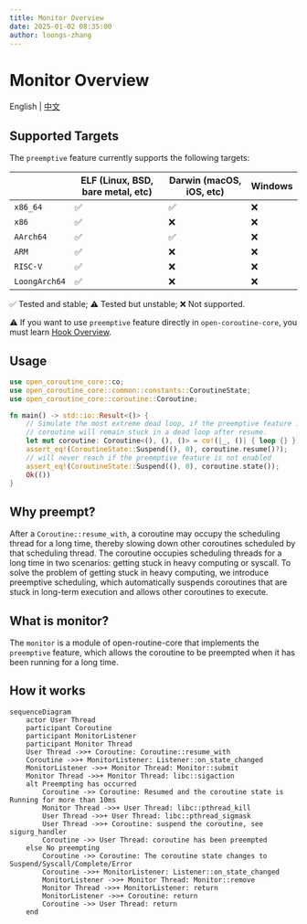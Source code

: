 ```yaml
---
title: Monitor Overview
date: 2025-01-02 08:35:00
author: loongs-zhang
---
```


# Monitor Overview

English | [中文](../cn/monitor.md)

## Supported Targets

The `preemptive` feature currently supports the following targets:

|               | ELF (Linux, BSD, bare metal, etc) | Darwin (macOS, iOS, etc) | Windows |
|---------------|-----------------------------------|--------------------------|---------|
| `x86_64`      | ✅                                | ✅                       | ❌     |
| `x86`         | ✅                                | ❌                       | ❌     |
| `AArch64`     | ✅                                | ✅                       | ❌     |
| `ARM`         | ✅                                | ❌                       | ❌     |
| `RISC-V`      | ✅                                | ❌                       | ❌     |
| `LoongArch64` | ✅                                | ❌                       | ❌     |

✅ Tested and stable; ⚠️ Tested but unstable; ❌ Not supported.

⚠️ If you want to use `preemptive` feature directly in `open-coroutine-core`, you must learn
[Hook Overview](../../../hook/docs/en/hook.md).

## Usage

```rust
use open_coroutine_core::co;
use open_coroutine_core::common::constants::CoroutineState;
use open_coroutine_core::coroutine::Coroutine;

fn main() -> std::io::Result<()> {
    // Simulate the most extreme dead loop, if the preemptive feature is not enabled,
    // coroutine will remain stuck in a dead loop after resume.
    let mut coroutine: Coroutine<(), (), ()> = co!(|_, ()| { loop {} })?;
    assert_eq!(CoroutineState::Suspend((), 0), coroutine.resume()?);
    // will never reach if the preemptive feature is not enabled
    assert_eq!(CoroutineState::Suspend((), 0), coroutine.state());
    Ok(())
}
```

## Why preempt?

After a `Coroutine::resume_with`, a coroutine may occupy the scheduling thread for a long time, thereby slowing down
other coroutines scheduled by that scheduling thread. The coroutine occupies scheduling threads for a long time in two
scenarios: getting stuck in heavy computing or syscall. To solve the problem of getting stuck in heavy computing, we
introduce preemptive scheduling, which automatically suspends coroutines that are stuck in long-term execution and
allows other coroutines to execute.

## What is monitor?

The `monitor` is a module of open-routine-core that implements the `preemptive` feature, which allows the coroutine to
be preempted when it has been running for a long time.

## How it works

```mermaid
sequenceDiagram
    actor User Thread
    participant Coroutine
    participant MonitorListener
    participant Monitor Thread
    User Thread ->>+ Coroutine: Coroutine::resume_with
    Coroutine ->>+ MonitorListener: Listener::on_state_changed
    MonitorListener ->>+ Monitor Thread: Monitor::submit
    Monitor Thread ->>+ Monitor Thread: libc::sigaction
    alt Preempting has occurred
        Coroutine ->> Coroutine: Resumed and the coroutine state is Running for more than 10ms
        Monitor Thread ->>+ User Thread: libc::pthread_kill
        User Thread ->>+ User Thread: libc::pthread_sigmask
        User Thread ->>+ Coroutine: suspend the coroutine, see sigurg_handler
        Coroutine ->> User Thread: coroutine has been preempted
    else No preempting
        Coroutine ->> Coroutine: The coroutine state changes to Suspend/Syscall/Complete/Error
        Coroutine ->>+ MonitorListener: Listener::on_state_changed
        MonitorListener ->>+ Monitor Thread: Monitor::remove
        Monitor Thread ->>+ MonitorListener: return
        MonitorListener ->>+ Coroutine: return
        Coroutine ->> User Thread: return
    end
```
